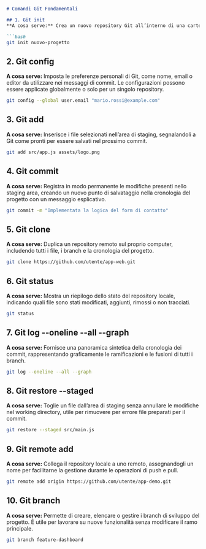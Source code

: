 ````md
# Comandi Git Fondamentali

## 1. Git init
**A cosa serve:** Crea un nuovo repository Git all’interno di una cartella, impostandola come progetto tracciato e generando la directory nascosta `.git` che conterrà tutte le informazioni di versione.

```bash
git init nuovo-progetto
````

## 2. Git config

**A cosa serve:** Imposta le preferenze personali di Git, come nome, email o editor da utilizzare nei messaggi di commit. Le configurazioni possono essere applicate globalmente o solo per un singolo repository.

```bash
git config --global user.email "mario.rossi@example.com"
```

## 3. Git add

**A cosa serve:** Inserisce i file selezionati nell’area di staging, segnalandoli a Git come pronti per essere salvati nel prossimo commit.

```bash
git add src/app.js assets/logo.png
```

## 4. Git commit

**A cosa serve:** Registra in modo permanente le modifiche presenti nello staging area, creando un nuovo punto di salvataggio nella cronologia del progetto con un messaggio esplicativo.

```bash
git commit -m "Implementata la logica del form di contatto"
```

## 5. Git clone

**A cosa serve:** Duplica un repository remoto sul proprio computer, includendo tutti i file, i branch e la cronologia del progetto.

```bash
git clone https://github.com/utente/app-web.git
```

## 6. Git status

**A cosa serve:** Mostra un riepilogo dello stato del repository locale, indicando quali file sono stati modificati, aggiunti, rimossi o non tracciati.

```bash
git status
```

## 7. Git log --oneline --all --graph

**A cosa serve:** Fornisce una panoramica sintetica della cronologia dei commit, rappresentando graficamente le ramificazioni e le fusioni di tutti i branch.

```bash
git log --oneline --all --graph
```

## 8. Git restore --staged

**A cosa serve:** Toglie un file dall’area di staging senza annullare le modifiche nel working directory, utile per rimuovere per errore file preparati per il commit.

```bash
git restore --staged src/main.js
```

## 9. Git remote add

**A cosa serve:** Collega il repository locale a uno remoto, assegnandogli un nome per facilitarne la gestione durante le operazioni di push e pull.

```bash
git remote add origin https://github.com/utente/app-demo.git
```

## 10. Git branch

**A cosa serve:** Permette di creare, elencare o gestire i branch di sviluppo del progetto. È utile per lavorare su nuove funzionalità senza modificare il ramo principale.

```bash
git branch feature-dashboard
```
